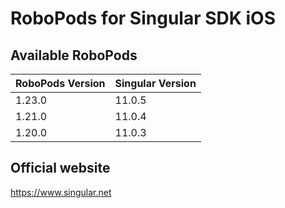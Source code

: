 # RoboPods for Singular SDK iOS

## Available RoboPods

| RoboPods Version | Singular Version |
|------------------|------------------|
| 1.23.0           | 11.0.5           |
| 1.21.0           | 11.0.4           |
| 1.20.0           | 11.0.3           |

## Official website
https://www.singular.net
